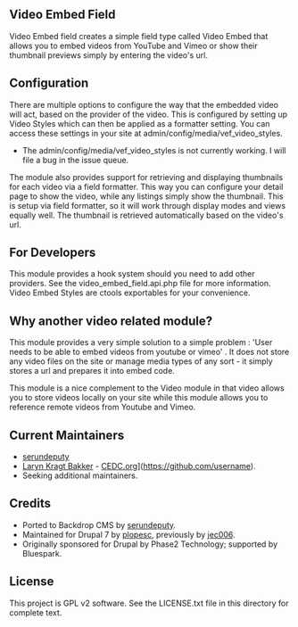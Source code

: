 Video Embed Field
-----

Video Embed field creates a simple field type called Video Embed that allows you to embed videos from YouTube and Vimeo or show their thumbnail previews simply by entering the video's url.

Configuration
----

There are multiple options to configure the way that the embedded video will act, based on the provider of the video. This is configured by setting up Video Styles which can then be applied as a formatter setting. You can access these settings in your site at admin/config/media/vef_video_styles.
  * The admin/config/media/vef_video_styles is not currently working.  I will file a bug in the issue queue.
  
The module also provides support for retrieving and displaying thumbnails for each video via a field formatter. This way you can configure your detail page to show the video, while any listings simply show the thumbnail. This is setup via field formatter, so it will work through display modes and views equally well. The thumbnail is retrieved automatically based on the video's url.

For Developers
----

This module provides a hook system should you need to add other providers. See the video_embed_field.api.php file for more information. Video Embed Styles are ctools exportables for your convenience.

Why another video related module?
----

This module provides a very simple solution to a simple problem : 'User needs to be able to embed videos from youtube or vimeo' . It does not store any video files on the site or manage media types of any sort - it simply stores a url and prepares it into embed code.

This module is a nice complement to the Video module in that video allows you to store videos locally on your site while this module allows you to reference remote videos from Youtube and Vimeo.

Current Maintainers
-------------------

- [serundeputy](https://github.com/serundeputy)
- [Laryn Kragt Bakker](https://github.com/laryn) - [CEDC.org](https://cedc.org)](https://github.com/username).
- Seeking additional maintainers.

Credits
-------

- Ported to Backdrop CMS by [serundeputy](https://github.com/serundeputy).
- Maintained for Drupal 7 by [plopesc](https://github.com/plopesc), previously by [jec006](https://github.com/jec006).
- Originally sponsored for Drupal by Phase2 Technology; supported by Bluespark.

License
-------

This project is GPL v2 software. 
See the LICENSE.txt file in this directory for complete text.
